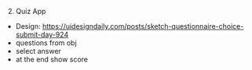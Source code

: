 2. Quiz App

- Design: https://uidesigndaily.com/posts/sketch-questionnaire-choice-submit-day-924
- questions from obj
- select answer
- at the end show score
